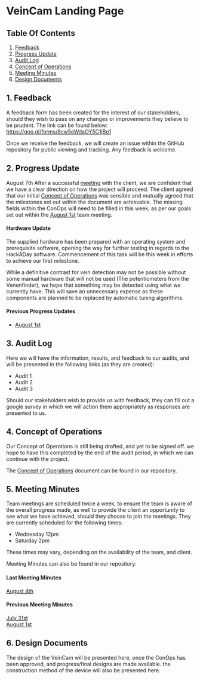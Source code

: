 # VeinCam Landing Page

## Table Of Contents
1. [Feedback](#feedback)
2. [Progress Update](#1-progress-update)
3. [Audit Log](#2-audit-log)
4. [Concept of Operations](#3-concept-of-operations)
5. [Meeting Minutes](#4-meeting-minutes)
6. [Design Documents](#5-design-documents)

## 1. Feedback
A feedback form has been created for the interest of our stakeholders, should they wish to pass on any changes or improvements they believe to be prudent. The link can be found below:
https://goo.gl/forms/8cw5eWdaOY5C1jBo1

Once we receive the feedback, we will create an issue within the GitHub repository for public viewing and tracking. Any feedback is welcome.

## 2. Progress Update
August 7th
After a successful [meeting](#Meeting-Minutes/Meeting-Minutes-2018-08-04.md) with the client, we are confident that we have a clear direction on how the project will proceed. The client agreed that our initial [Concept of Operations](docs/CONOPS.md) was sensible and mutually agreed that the milestones set out within the document are achievable. The missing fields within the ConOps will need to be filled in this week, as per our goals set out within the [August 1st](Meeting-Minutes/Meeting-Minutes-2018-08-01.md) team meeting.

#### Hardware Update
The supplied hardware has been prepared with an operating system and prerequisite software, opening the way for further testing in regards to the HackADay software. Commencement of this task will be this week in efforts to achieve our first milestone.

While a definitive contrast for vein detection may not be possible without some manual hardware that will not be used (The potentiometers from the Venenfinder), we hope that something may be detected using what we currently have. This will save an unnecessary expense as these components are planned to be replaced by automatic tuning algorithms.

#### Previous Progress Updates
* [August 1st](#progress-updates/progress-update-3018-8-1.md)

## 3. Audit Log
Here we will have the information, results, and feedback to our audits, and will be presented in the following links (as they are created):

* Audit 1
* Audit 2
* Audit 3

Should our stakeholders wish to provide us with feedback, they can fill out a google survey in which we will action them appropriately as responses are presented to us.

## 4. Concept of Operations
Our Concept of Operations is still being drafted, and yet to be signed off. we hope to have this completed by the end of the audit period, in which we can continue with the project.

The [Concept of Operations](docs/CONOPS.md) document can be found in our repository.

## 5. Meeting Minutes
Team meetings are scheduled twice a week, to ensure the team is aware of the overall progress made, as well to provide the client an opportunity to see what we have achieved, should they choose to join the meetings. They are currently scheduled for the following times:
* Wednesday 12pm
* Saturday 2pm

These times may vary, depending on the availability of the team, and client.

Meeting Minutes can also be found in our repository:

#### Last Meeting Minutes
[August 4th](Meeting-Minutes/Meeting-Minutes-2018-08-04.md)

#### Previous Meeting Minutes
[July 31st](Meeting-Minutes/Meeting-Minutes-2018-07-31.md)  
[August 1st](Meeting-Minutes/Meeting-Minutes-2018-08-01.md)

## 6. Design Documents
The design of the VeinCam will be presented here, once the ConOps has been approved, and progress/final designs are made available. the construction method of the device will also be presented here.
